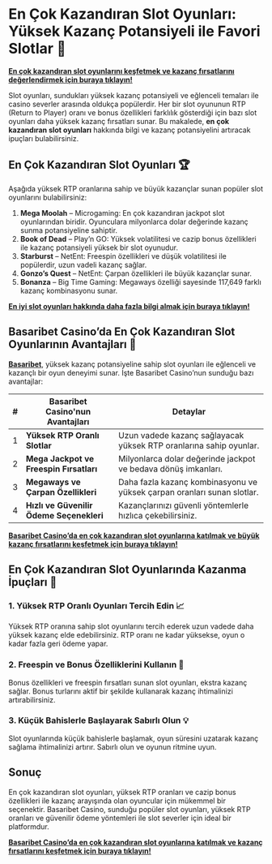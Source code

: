 # En Çok Kazandıran Slot Oyunları: Yüksek Kazanç Potansiyeli ile Favori Slotlar 🎰

**[En çok kazandıran slot oyunlarını keşfetmek ve kazanç fırsatlarını değerlendirmek için buraya tıklayın!](https://casinotr.link/gWCRZ4)**

Slot oyunları, sundukları yüksek kazanç potansiyeli ve eğlenceli temaları ile casino severler arasında oldukça popülerdir. Her bir slot oyununun RTP (Return to Player) oranı ve bonus özellikleri farklılık gösterdiği için bazı slot oyunları daha yüksek kazanç fırsatları sunar. Bu makalede, **en çok kazandıran slot oyunları** hakkında bilgi ve kazanç potansiyelini artıracak ipuçları bulabilirsiniz.

## En Çok Kazandıran Slot Oyunları 🏆

Aşağıda yüksek RTP oranlarına sahip ve büyük kazançlar sunan popüler slot oyunlarını bulabilirsiniz:

1. **Mega Moolah** – Microgaming: En çok kazandıran jackpot slot oyunlarından biridir. Oyunculara milyonlarca dolar değerinde kazanç sunma potansiyeline sahiptir.
2. **Book of Dead** – Play’n GO: Yüksek volatilitesi ve cazip bonus özellikleri ile kazanç potansiyeli yüksek bir slot oyunudur.
3. **Starburst** – NetEnt: Freespin özellikleri ve düşük volatilitesi ile popülerdir, uzun vadeli kazanç sağlar.
4. **Gonzo’s Quest** – NetEnt: Çarpan özellikleri ile büyük kazançlar sunar.
5. **Bonanza** – Big Time Gaming: Megaways özelliği sayesinde 117,649 farklı kazanç kombinasyonu sunar.

**[En iyi slot oyunları hakkında daha fazla bilgi almak için buraya tıklayın!](https://casinotr.link/gWCRZ4)**

## Basaribet Casino’da En Çok Kazandıran Slot Oyunlarının Avantajları 🧠

**[Basaribet](https://casinotr.link/gWCRZ4)**, yüksek kazanç potansiyeline sahip slot oyunları ile eğlenceli ve kazançlı bir oyun deneyimi sunar. İşte Basaribet Casino’nun sunduğu bazı avantajlar:

| #  | Basaribet Casino'nun Avantajları                   | Detaylar |
|----|----------------------------------------------------|----------|
| 1  | **Yüksek RTP Oranlı Slotlar**                      | Uzun vadede kazanç sağlayacak yüksek RTP oranlarına sahip oyunlar. |
| 2  | **Mega Jackpot ve Freespin Fırsatları**            | Milyonlarca dolar değerinde jackpot ve bedava dönüş imkanları. |
| 3  | **Megaways ve Çarpan Özellikleri**                 | Daha fazla kazanç kombinasyonu ve yüksek çarpan oranları sunan slotlar. |
| 4  | **Hızlı ve Güvenilir Ödeme Seçenekleri**           | Kazançlarınızı güvenli yöntemlerle hızlıca çekebilirsiniz. |

**[Basaribet Casino’da en çok kazandıran slot oyunlarına katılmak ve büyük kazanç fırsatlarını keşfetmek için buraya tıklayın!](https://casinotr.link/gWCRZ4)**

## En Çok Kazandıran Slot Oyunlarında Kazanma İpuçları 🎯

### 1. Yüksek RTP Oranlı Oyunları Tercih Edin 📈
Yüksek RTP oranına sahip slot oyunlarını tercih ederek uzun vadede daha yüksek kazanç elde edebilirsiniz. RTP oranı ne kadar yüksekse, oyun o kadar fazla geri ödeme yapar.

### 2. Freespin ve Bonus Özelliklerini Kullanın 🎰
Bonus özellikleri ve freespin fırsatları sunan slot oyunları, ekstra kazanç sağlar. Bonus turlarını aktif bir şekilde kullanarak kazanç ihtimalinizi artırabilirsiniz.

### 3. Küçük Bahislerle Başlayarak Sabırlı Olun 💡
Slot oyunlarında küçük bahislerle başlamak, oyun süresini uzatarak kazanç sağlama ihtimalinizi artırır. Sabırlı olun ve oyunun ritmine uyun.

## Sonuç

En çok kazandıran slot oyunları, yüksek RTP oranları ve cazip bonus özellikleri ile kazanç arayışında olan oyuncular için mükemmel bir seçenektir. Basaribet Casino, sunduğu popüler slot oyunları, yüksek RTP oranları ve güvenilir ödeme yöntemleri ile slot severler için ideal bir platformdur.

**[Basaribet Casino’da en çok kazandıran slot oyunlarına katılmak ve kazanç fırsatlarını keşfetmek için buraya tıklayın!](https://casinotr.link/gWCRZ4)**
